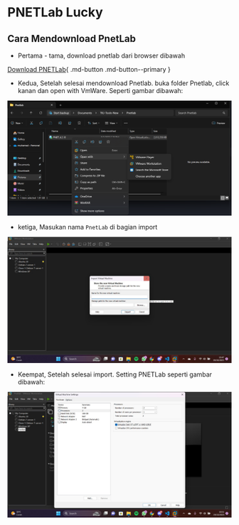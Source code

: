 # PNETLab Lucky

## Cara Mendownload PnetLab 

- Pertama - tama, download pnetlab dari browser dibawah

[Download PNETLab](https://pnetlab.com/pages/download){ .md-button .md-button--primary }

- Kedua, Setelah selesai mendownload Pnetlab. buka folder Pnetlab, click kanan dan open with VmWare. Seperti gambar dibawah:

![Image title](../img/clickkanan.png)

- ketiga, Masukan nama `PnetLab` di bagian import

![Image title](../img/MasukannamaPnetLab.jpg)

- Keempat, Setelah selesai import. Setting PNETLab seperti gambar dibawah:

![Image title](../img/SettingPLETLab.jpg)